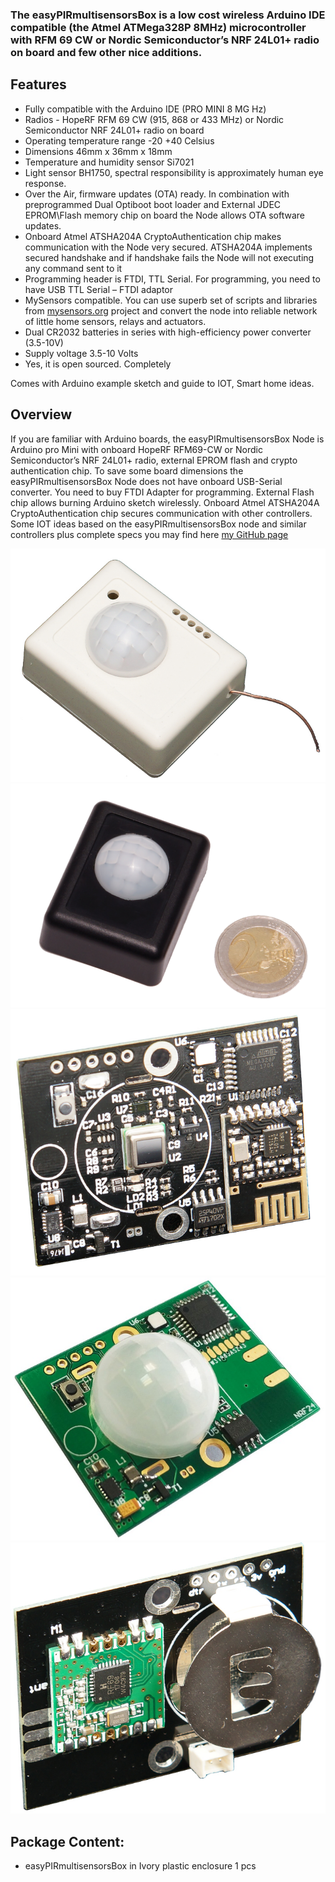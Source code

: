 

### The easyPIRmultisensorsBox is a low cost wireless Arduino IDE compatible (the Atmel ATMega328P 8MHz) microcontroller with RFM 69 CW or Nordic Semiconductor’s NRF 24L01+ radio on board and few other nice additions.

## Features
- Fully compatible with the Arduino IDE (PRO MINI 8 MG Hz)
- Radios - HopeRF RFM 69 CW (915, 868 or 433 MHz) or Nordic Semiconductor NRF 24L01+ radio on board
- Operating temperature range -20 +40 Celsius
- Dimensions 46mm x 36mm x 18mm 
- Temperature and humidity sensor Si7021
- Light sensor BH1750, spectral responsibility is approximately human eye response.
- Over the Air, firmware updates (OTA) ready. In combination with preprogrammed Dual Optiboot boot loader and External JDEC EPROM\Flash memory chip on board the Node allows OTA software updates.
- Onboard Atmel ATSHA204A CryptoAuthentication chip makes communication with the Node very secured. ATSHA204A implements secured handshake and if handshake fails the Node will not executing any command sent to it
- Programming header is FTDI, TTL Serial. For programming, you need to have USB TTL Serial – FTDI adaptor
- MySensors compatible. You can use superb set of scripts and libraries from [mysensors.org](http://www.mysensors.org) project  and convert the node into reliable network of little home sensors, relays and actuators.
- Dual CR2032 batteries in series with high-efficiency power converter (3.5-10V)
- Supply voltage 3.5-10 Volts
- Yes, it is open sourced. Completely

Comes with Arduino example sketch and guide to IOT, Smart home ideas.

## Overview
If you are familiar with Arduino boards, the easyPIRmultisensorsBox Node is Arduino pro Mini with onboard HopeRF RFM69-CW or Nordic Semiconductor’s NRF 24L01+ radio, external EPROM flash and crypto authentication chip. To save some board dimensions the easyPIRmultisensorsBox Node does not have onboard USB-Serial converter. You need to buy FTDI Adapter for programming. External Flash chip allows burning Arduino sketch wirelessly. Onboard Atmel ATSHA204A CryptoAuthentication chip secures communication with other controllers. Some IOT ideas based on the easyPIRmultisensorsBox node and similar controllers plus complete specs you may find here [my GitHub page](https://github.com/EasySensors/easyPIRmultisensorsBox)

![enter image description here](https://github.com/EasySensors/easyPIRmultisensorsBox/blob/master/pics/Easy-PIR-white-Box.jpg?raw=true)
![enter image description here](https://github.com/EasySensors/easyPIRmultisensorsBox/blob/master/pics/EasyPIR-black.png?raw=true)
![enter image description here](https://github.com/EasySensors/easyPIRmultisensorsBox/blob/master/pics/EasyPIR-nrf-1.jpg?raw=true)
![enter image description here](https://github.com/EasySensors/easyPIRmultisensorsBox/blob/master/pics/PIRpcb3.jpg?raw=true)
![enter image description here](https://github.com/EasySensors/easyPIRmultisensorsBox/blob/master/pics/pirRFM69cw.jpg?raw=true)
 
## Package Content:
-	easyPIRmultisensorsBox in Ivory plastic enclosure 1 pcs  


  
